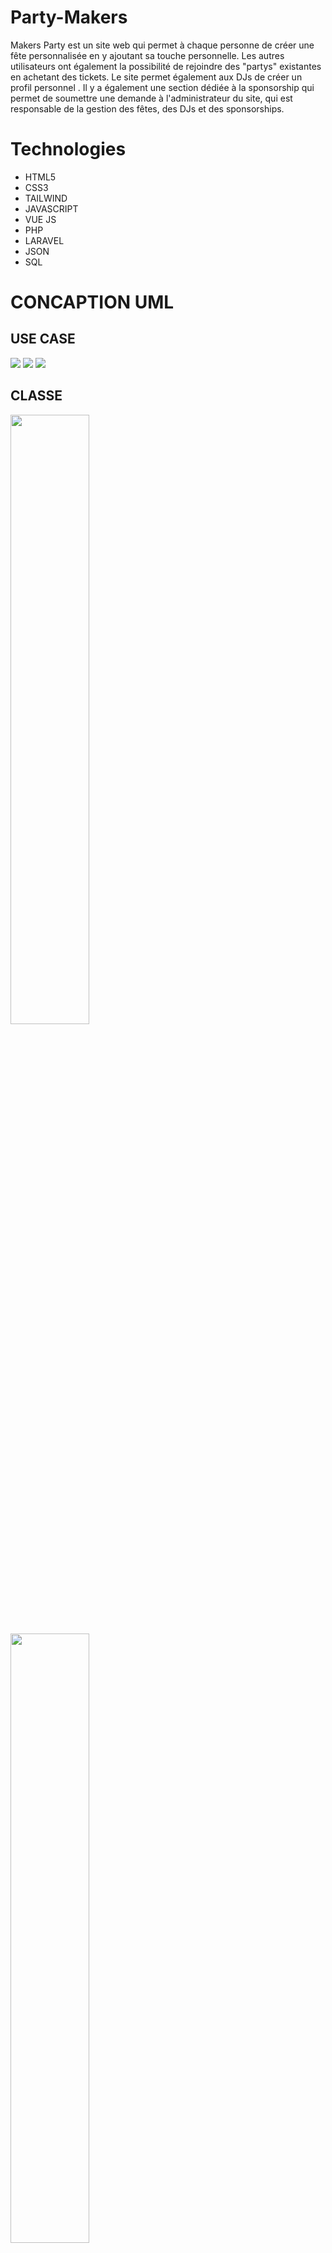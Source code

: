 # Party-Makers
Makers Party est un site web qui permet à chaque personne de créer une fête personnalisée en y ajoutant sa touche personnelle. Les autres utilisateurs ont également la possibilité de rejoindre des "partys" existantes en achetant des tickets. Le site permet également aux DJs de créer un profil personnel . Il y a également une section dédiée à la sponsorship qui permet de soumettre une demande à l'administrateur du site, qui est responsable de la gestion des fêtes, des DJs et des sponsorships.
# Technologies
* HTML5
* CSS3
* TAILWIND
* JAVASCRIPT
* VUE JS
* PHP
* LARAVEL
* JSON
* SQL
# CONCAPTION UML
## USE CASE
![](https://github.com/fadwa2022/IMAGEMP/blob/main/images/Capture%20d%E2%80%99%C3%A9cran%202023-02-20%20101824.png)
![](https://github.com/fadwa2022/IMAGEMP/blob/main/images/uml%20.png)
![](https://github.com/fadwa2022/IMAGEMP/blob/main/images/Capture%20d%E2%80%99%C3%A9cran%202023-02-20%20101802.png)
##  CLASSE
<p aligne="center">
<img  aligne="center" width="50%" src="https://github.com/fadwa2022/IMAGEMP/blob/main/images/classe.png">
 <img  aligne="center" width="50%" src="https://github.com/fadwa2022/IMAGEMP/blob/main/images/c2.png">
</p>
## SEQUENCE
<p aligne="center">
<img  aligne="center" width="50%" src="https://github.com/fadwa2022/IMAGEMP/blob/main/images/AS.png">
<img  aligne="center" width="50%" src="https://github.com/fadwa2022/IMAGEMP/blob/main/images/cs.png">
  <img  aligne="center" width="50%" src="https://github.com/fadwa2022/IMAGEMP/blob/main/images/ds.png">
  <img  aligne="center" width="50%" src="https://github.com/fadwa2022/IMAGEMP/blob/main/images/ss.png">
</p>

# MAQUETTE
![](https://www.figma.com/file/Qn7YG2ZYPyLCZGjjInaMux/Untitled?node-id=0%3A1&t=22izu5xqoiFHGJr7-1)
<p aligne="center">
<img  aligne="center" src="https://github.com/fadwa2022/IMAGEMP/blob/main/images/maquetteparty0.png">
</p>
